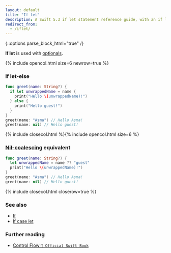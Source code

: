 ```yaml
---
layout: default
title: "If let"
description: A Swift 5.3 if let statement reference guide, with an if let-else example and its nil-coalescing equivalent.
redirect_from:
  - /iflet/
---
```

{::options parse_block_html="true" /}

**If let** is used with [optionals](/optionals).

{% include opencol.html size=6 newrow=true %}

### If let-else

```swift
func greet(name: String?) {
  if let unwrappedName = name {
    print("Hello \(unwrappedName)!")
  } else {
    print("Hello guest!")
  }  
}
greet(name: "Asma") // Hello Asma!
greet(name: nil) // Hello guest!
```

{% include closecol.html %}{% include opencol.html size=6 %}

### [Nil-coalescing](/nil-coalescing) equivalent

```swift
func greet(name: String?) {
  let unwrappedName = name ?? "guest"
  print("Hello \(unwrappedName)!")
}
greet(name: "Asma") // Hello Asma!
greet(name: nil) // Hello guest!
```

{% include closecol.html closerow=true %}

### See also

* [If](/if)
* [If case let](/if-case-let)

### Further reading

* [Control Flow `📖 Official Swift Book`](https://docs.swift.org/swift-book/LanguageGuide/ControlFlow.html)
